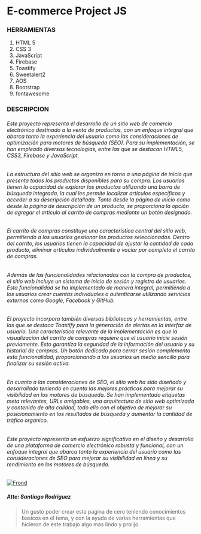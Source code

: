 # E-commerce Project JS

### HERRAMIENTAS

1. HTML 5
1. CSS 3
1. JavaScript
1. Firebase
1. Toastify
1. Sweetalert2
1. AOS
1. Bootstrap
1. fontawesome

### DESCRIPCION

###### Este proyecto representa el desarrollo de un sitio web de comercio electrónico destinado a la venta de productos, con un enfoque integral que abarca tanto la experiencia del usuario como las consideraciones de optimización para motores de búsqueda (SEO). Para su implementación, se han empleado diversas tecnologías, entre las que se destacan HTML5, CSS3, Firebase y JavaScript.

###### La estructura del sitio web se organiza en torno a una página de inicio que presenta todos los productos disponibles para su compra. Los usuarios tienen la capacidad de explorar los productos utilizando una barra de búsqueda integrada, la cual les permite localizar artículos específicos y acceder a su descripción detallada. Tanto desde la página de inicio como desde la página de descripción de un producto, se proporciona la opción de agregar el artículo al carrito de compras mediante un botón designado.

###### El carrito de compras constituye una característica central del sitio web, permitiendo a los usuarios gestionar los productos seleccionados. Dentro del carrito, los usuarios tienen la capacidad de ajustar la cantidad de cada producto, eliminar artículos individualmente o vaciar por completo el carrito de compras.

###### Además de las funcionalidades relacionadas con la compra de productos, el sitio web incluye un sistema de inicio de sesión y registro de usuarios. Esta funcionalidad se ha implementado de manera integral, permitiendo a los usuarios crear cuentas individuales o autenticarse utilizando servicios externos como Google, Facebook y GitHub.

###### El proyecto incorpora también diversas bibliotecas y herramientas, entre las que se destaca Toastify para la generación de alertas en la interfaz de usuario. Una característica relevante de la implementación es que la visualización del carrito de compras requiere que el usuario inicie sesión previamente. Esto garantiza la seguridad de la información del usuario y su historial de compras. Un botón dedicado para cerrar sesión complementa esta funcionalidad, proporcionando a los usuarios un medio sencillo para finalizar su sesión activa.

###### En cuanto a las consideraciones de SEO, el sitio web ha sido diseñado y desarrollado teniendo en cuenta las mejores prácticas para mejorar su visibilidad en los motores de búsqueda. Se han implementado etiquetas meta relevantes, URLs amigables, una arquitectura de sitio web optimizada y contenido de alta calidad, todo ello con el objetivo de mejorar su posicionamiento en los resultados de búsqueda y aumentar la cantidad de tráfico orgánico.

###### Este proyecto representa un esfuerzo significativo en el diseño y desarrollo de una plataforma de comercio electrónico robusta y funcional, con un enfoque integral que abarca tanto la experiencia del usuario como las consideraciones de SEO para mejorar su visibilidad en línea y su rendimiento en los motores de búsqueda.

[![Frond](https://www.campusmvp.es/recursos/image.axd?picture=/2021/1T/lenguajes-programacion-front-end.png "Frond")](http://www.campusmvp.es/recursos/image.axd?picture=/2021/1T/lenguajes-programacion-front-end.png "Frond")

##### Atte: Santiago Rodriguez

> Un gusto poder crear esta pagina de cero teniendo conocimientos basicos en el tema, y con la ayuda de varias herramientas que hicieron de este trabajo algo mas lindo y prolijo.

